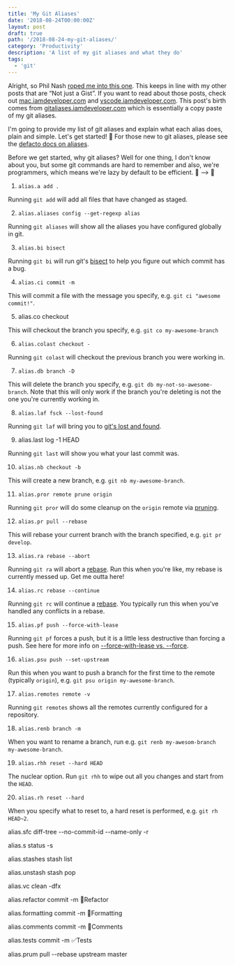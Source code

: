 ```yaml
---
title: 'My Git Aliases'
date: '2018-08-24T00:00:00Z'
layout: post
draft: true
path: '/2018-08-24-my-git-aliases/'
category: 'Productivity'
description: 'A list of my git aliases and what they do'
tags:
  - 'git'
---
```


Alright, so Phil Nash [roped me into this one](https://dev.to/philnash/comment/518o). This keeps in line with my other posts that are “Not just a Gist”. If you want to read about those posts, check out [mac.iamdeveloper.com](https://mac.iamdeveloper.com) and [vscode.iamdeveloper.com](https://vscode.iamdeveloper.com). This post's birth comes from [gitaliases.iamdeveloper.com](https://gitaliases.iamdeveloper.com) which is essentially a copy paste of my git aliases.

I'm going to provide my list of git aliases and explain what each alias does, plain and simple. Let's get started! 🏁 For those new to git aliases, please see the [defacto docs on aliases](https://git-scm.com/book/en/v2/Git-Basics-Git-Aliases).

Before we get started, why git aliases? Well for one thing, I don't know about you, but some git commands are hard to remember and also, we're programmers, which means we're lazy by default to be efficient. 🐢 --> 🐇

1. `alias.a add .`

Running `git add` will add all files that have changed as staged.

2. `alias.aliases config --get-regexp alias`

Running `git aliases` will show all the aliases you have configured globally in git.

3. `alias.bi bisect`

Running `git bi` will run git's [bisect](https://git-scm.com/docs/git-bisect) to help you figure out which commit has a bug.

4. `alias.ci commit -m`

This will commit a file with the message you specify, e.g. `git ci "awesome commit!"`.

5. alias.co checkout

This will checkout the branch you specify, e.g. `git co my-awesome-branch`

6. `alias.colast checkout -`

Running `git colast` will checkout the previous branch you were working in.

7. `alias.db branch -D`

This will delete the branch you specify, e.g. `git db my-not-so-awesome-branch`. Note that this will only work if the branch you're deleting is not the one you're currently working in.

8. `alias.laf fsck --lost-found`

Running `git laf` will bring you to [git's lost and found](https://git-scm.com/docs/git-lost-found).

9. alias.last log -1 HEAD

Running `git last` will show you what your last commit was.

10. `alias.nb checkout -b`

This will create a new branch, e.g. `git nb my-awesome-branch`.

11. `alias.pror remote prune origin`

Running `git pror` will do some cleanup on the `origin` remote via [pruning](https://git-scm.com/docs/git-prune).

12. `alias.pr pull --rebase`

This will rebase your current branch with the branch specified, e.g. `git pr develop`.

13. `alias.ra rebase --abort`

Running `git ra` will abort a [rebase](https://git-scm.com/docs/git-rebase). Run this when you're like, my rebase is currently messed up. Get me outta here!

14. `alias.rc rebase --continue`

Running `git rc` will continue a [rebase](https://git-scm.com/docs/git-rebase). You typically run this when you've handled any conflicts in a rebase.

15. `alias.pf push --force-with-lease`

Running `git pf` forces a push, but it is a little less destructive than forcing a push. See here for more info on [--force-with-lease vs. --force](https://developer.atlassian.com/blog/2015/04/force-with-lease).

16. `alias.psu push --set-upstream`

Run this when you want to push a branch for the first time to the remote (typically `origin`), e.g. `git psu origin my-awesome-branch`.

17. `alias.remotes remote -v`

Running `git remotes` shows all the remotes currently configured for a repository.

18. `alias.renb branch -m`

When you want to rename a branch, run e.g. `git renb my-awesom-branch my-awesome-branch`.

19. `alias.rhh reset --hard HEAD`

The nuclear option. Run `git rhh` to wipe out all you changes and start from the `HEAD`.

20. `alias.rh reset --hard`

When you specify what to reset to, a hard reset is performed, e.g. `git rh HEAD~2`.

alias.sfc diff-tree --no-commit-id --name-only -r

alias.s status -s

alias.stashes stash list

alias.unstash stash pop

alias.vc clean -dfx

alias.refactor commit -m 👷Refactor

alias.formatting commit -m 💅Formatting

alias.comments commit -m 📒Comments

alias.tests commit -m ✅Tests

alias.prum pull --rebase upstream master
